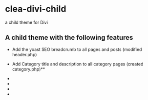 # clea-divi-child
a child theme for Divi

## A child theme with the following features 

* Add the yoast SEO breadcrumb to all pages and posts (modified header.php)

* Add Category title and description to all category pages (created category.php)**

*  
* 
*  
* 
